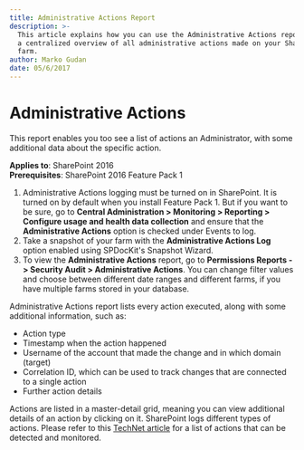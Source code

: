 ```yaml
---
title: Administrative Actions Report
description: >-
  This article explains how you can use the Administrative Actions report to get
  a centralized overview of all administrative actions made on your SharePoint
  farm.
author: Marko Gudan
date: 05/6/2017
---
```


# Administrative Actions

This report enables you too see a list of actions an Administrator, with some additional data about the specific action.

**Applies to**: SharePoint 2016  
**Prerequisites**: SharePoint 2016 Feature Pack 1

1. Administrative Actions logging must be turned on in SharePoint. It is turned on by default when you install Feature Pack 1. But if you want to be sure, go to **Central Administration &gt; Monitoring &gt; Reporting &gt; Configure usage and health data collection** and ensure that the **Administrative Actions** option is checked under Events to log.
2. Take a snapshot of your farm with the **Administrative Actions Log** option enabled using SPDocKit's Snapshot Wizard.
3. To view the **Administrative Actions** report, go to **Permissions Reports -&gt; Security Audit &gt; Administrative Actions**. You can change filter values and choose between different date ranges and different farms, if you have multiple farms stored in your database.

Administrative Actions report lists every action executed, along with some additional information, such as:

* Action type 
* Timestamp when the action happened 
* Username of the account that made the change and in which domain \(target\) 
* Correlation ID, which can be used to track changes that are connected to a single action
* Further action details 

Actions are listed in a master-detail grid, meaning you can view additional details of an action by clicking on it. SharePoint logs different types of actions. Please refer to this [TechNet article](https://tinyurl.com/ycs8rawa) for a list of actions that can be detected and monitored.

